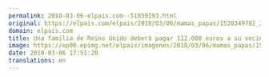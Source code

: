 ```yaml
---
permalink: 2018-03-06-elpais.com--51859193.html
original: https://elpais.com/elpais/2018/03/06/mamas_papas/1520349782_243681.html#?ref=rss&format=simple&link=link
domain: elpais.com
title: Una familia de Reino Unido deberá pagar 112.000 euros a su vecina por los “intolerables” ruidos de sus hijos
image: https://ep00.epimg.net/elpais/imagenes/2018/03/06/mamas_papas/1520349782_243681_1520356702_rrss_normal.jpg
date: 2018-03-06 17:51:20
translations: en
---
```


